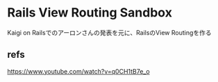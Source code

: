 # Rails View Routing Sandbox

Kaigi on Railsでのアーロンさんの発表を元に、RailsのView Routingを作る

## refs

https://www.youtube.com/watch?v=q0CH1tB7e_o
